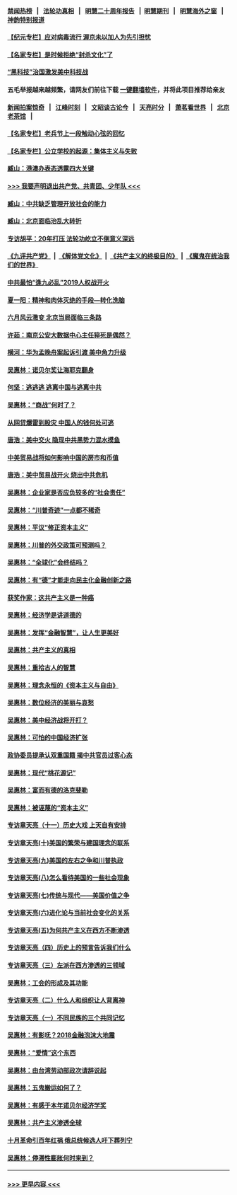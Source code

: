 #### [禁闻热榜](热点新闻.md?=0)  &nbsp;&nbsp;|&nbsp;&nbsp; [法轮功真相](https://github.com/gfw-breaker/truth/blob/master/README.md?=0) &nbsp;&nbsp;|&nbsp;&nbsp; [明慧二十周年报告](https://github.com/gfw-breaker/mh-reports/blob/master/README.md?=0) &nbsp;&nbsp;|&nbsp;&nbsp;[明慧期刊](https://github.com/gfw-breaker/mh-qikan) &nbsp;&nbsp;|&nbsp;&nbsp; [明慧海外之窗](https://github.com/gfw-breaker/mh-news/blob/master/README.md?=0) &nbsp;&nbsp;|&nbsp;&nbsp; [神韵特别报道](https://github.com/gfw-breaker/mh-news/blob/master/shenyun.md?=0)
#### [【纪元专栏】应对病毒流行 渥京未以加人为先引担忧](../pages/nsc423/n11875714.md?t=03092103) 
#### [【名家专栏】是时候拒绝“封杀文化”了](../pages/nsc423/n11814093.md?t=03092103) 
#### [“黑科技”治国激发美中科技战](../pages/nsc423/n11638056.md?t=03092103) 
#### 五毛举报越来越频繁，请网友们前往下载 [一键翻墙软件](https://github.com/gfw-breaker/ssr-accounts)，并将此项目推荐给亲友
#### [新闻拍案惊奇](https://github.com/gfw-breaker/banned-news/blob/master/pages/link4.md) &nbsp;&nbsp;|&nbsp;&nbsp; [江峰时刻](https://github.com/gfw-breaker/banned-news/blob/master/pages/link4.md) &nbsp;&nbsp;|&nbsp;&nbsp; [文昭谈古论今](https://github.com/gfw-breaker/banned-news/blob/master/pages/link4.md) &nbsp;&nbsp;|&nbsp;&nbsp; [天亮时分](https://github.com/gfw-breaker/banned-news/blob/master/pages/link4.md) &nbsp;&nbsp;|&nbsp;&nbsp; [萧茗看世界](https://github.com/gfw-breaker/banned-news/blob/master/pages/link4.md) &nbsp;&nbsp;|&nbsp;&nbsp; [北京老茶馆](https://github.com/gfw-breaker/banned-news/blob/master/pages/link4.md) &nbsp;&nbsp;|&nbsp;&nbsp; 
#### [【名家专栏】老兵节上一段触动心弦的回忆](../pages/nsc423/n11646016.md?t=03092103) 
#### [【名家专栏】公立学校的起源：集体主义与失败](../pages/nsc423/n11601833.md?t=03092103) 
#### [臧山：港澳办表态透露四大关键](../pages/nsc423/n11421628.md?t=03092103) 
#### [>>> 我要声明退出共产党、共青团、少年队 <<<](https://github.com/begood0513/goodnews/blob/master/quit/letter.md) 
#### [臧山：中共缺乏管理开放社会的能力](../pages/nsc423/n11407457.md?t=03092103) 
#### [臧山：北京面临治乱大转折](../pages/nsc423/n11406895.md?t=03092103) 
#### [专访胡平：20年打压 法轮功屹立不倒意义深远](../pages/nsc423/n11398800.md?t=03092103) 
#### [《九评共产党》](https://github.com/begood0513/9ping.md/blob/master/README.md) &nbsp;|&nbsp; [《解体党文化》](../../../../jtdwh.md/blob/master/README.md)  &nbsp;|&nbsp; [《共产主义的终极目的》](../../../../gczydzjmd.md/blob/master/README.md) &nbsp;|&nbsp; [《魔鬼在统治我们的世界》](../../../../mgztzwmdsj.md/blob/master/README.md) 
#### [中共最怕“逢九必乱”2019人权战开火](../pages/nsc423/n11385248.md?t=03092103) 
#### [夏一阳：精神和肉体灭绝的手段—转化洗脑](../pages/nsc423/n11368250.md?t=03092103) 
#### [六月风云激变 北京当局面临三条路](../pages/nsc423/n11313668.md?t=03092103) 
#### [许茹：南京公安大数据中心主任猝死是偶然？](../pages/nsc423/n11064744.md?t=03092103) 
#### [横河：华为孟晚舟案起诉引渡 美中角力升级](../pages/nsc423/n11027230.md?t=03092103) 
#### [吴惠林：诺贝尔奖让海耶克翻身](../pages/nsc423/n10890049.md?t=03092103) 
#### [何坚：逃逃逃 逃离中国与逃离中共](../pages/nsc423/n10592891.md?t=03092103) 
#### [吴惠林：“商战”何时了？](../pages/nsc423/n10573558.md?t=03092103) 
#### [从网贷爆雷到股灾 中国人的钱何处可逃](../pages/nsc423/n10572800.md?t=03092103) 
#### [唐浩：美中交火 隐现中共黑势力混水摸鱼](../pages/nsc423/n10544040.md?t=03092103) 
#### [中美贸易战将如何影响中国的房市和币值](../pages/nsc423/n10543697.md?t=03092103) 
#### [唐浩：美中贸易战开火 烧出中共危机](../pages/nsc423/n10540126.md?t=03092103) 
#### [吴惠林：企业家是否应负较多的“社会责任”](../pages/nsc423/n10535022.md?t=03092103) 
#### [吴惠林：“川普奇迹”一点都不稀奇](../pages/nsc423/n10512808.md?t=03092103) 
#### [吴惠林：平议“修正资本主义”](../pages/nsc423/n10495724.md?t=03092103) 
#### [吴惠林：川普的外交政策可预测吗？](../pages/nsc423/n10462387.md?t=03092103) 
#### [吴惠林：“全球化”会终结吗？](../pages/nsc423/n10452838.md?t=03092103) 
#### [吴惠林：有“德”才能走向民主化金融创新之路](../pages/nsc423/n10432292.md?t=03092103) 
#### [获奖作家：这共产主义是一种癌](../pages/nsc423/n10431541.md?t=03092103) 
#### [吴惠林：经济学是讲道德的](../pages/nsc423/n10398014.md?t=03092103) 
#### [吴惠林：发挥“金融智慧”，让人生更美好](../pages/nsc423/n10375019.md?t=03092103) 
#### [吴惠林：共产主义的真相](../pages/nsc423/n10351394.md?t=03092103) 
#### [吴惠林：重拾古人的智慧](../pages/nsc423/n10337691.md?t=03092103) 
#### [吴惠林：理念永恒的《资本主义与自由》](../pages/nsc423/n10316274.md?t=03092103) 
#### [吴惠林：数位经济的美丽与哀愁](../pages/nsc423/n10292946.md?t=03092103) 
#### [吴惠林：美中经济战将开打？](../pages/nsc423/n10258825.md?t=03092103) 
#### [吴惠林：可怕的中国经济扩张](../pages/nsc423/n10219147.md?t=03092103) 
#### [政协委员提承认双重国籍 揭中共官员过客心态](../pages/nsc423/n10208809.md?t=03092103) 
#### [吴惠林：现代“桃花源记”](../pages/nsc423/n10185234.md?t=03092103) 
#### [吴惠林：富而有德的洛克斐勒](../pages/nsc423/n10142264.md?t=03092103) 
#### [吴惠林：被诬蔑的“资本主义”](../pages/nsc423/n10124816.md?t=03092103) 
#### [专访章天亮（十一）历史大戏 上天自有安排](../pages/nsc423/n10094905.md?t=03092103) 
#### [专访章天亮(十)美国的繁荣与建国理念的联系](../pages/nsc423/n10094899.md?t=03092103) 
#### [专访章天亮(九)美国的左右之争和川普执政](../pages/nsc423/n10094889.md?t=03092103) 
#### [专访章天亮(八)怎么看待美国的一些社会现象](../pages/nsc423/n10094857.md?t=03092103) 
#### [专访章天亮(七)传统与现代——美国价值之争](../pages/nsc423/n10093140.md?t=03092103) 
#### [专访章天亮(六)进化论与当前社会变化的关系](../pages/nsc423/n10092036.md?t=03092103) 
#### [专访章天亮(五)为何共产主义在西方不断渗透](../pages/nsc423/n10083620.md?t=03092103) 
#### [专访章天亮（四）历史上的预言告诉我们什么](../pages/nsc423/n10083606.md?t=03092103) 
#### [专访章天亮（三）左派在西方渗透的三领域](../pages/nsc423/n10081115.md?t=03092103) 
#### [吴惠林：工会的形成及其功能](../pages/nsc423/n10080633.md?t=03092103) 
#### [专访章天亮（二）什么人和组织让人背离神](../pages/nsc423/n10076637.md?t=03092103) 
#### [专访章天亮（一）不同民族的三个共同记忆](../pages/nsc423/n10074188.md?t=03092103) 
#### [吴惠林：有影呒？2018金融泡沫大地震](../pages/nsc423/n10040534.md?t=03092103) 
#### [吴惠林：“爱情”这个东西](../pages/nsc423/n10019423.md?t=03092103) 
#### [吴惠林：由台湾劳动部政次请辞说起](../pages/nsc423/n9979679.md?t=03092103) 
#### [吴惠林：五鬼搬运如何了？](../pages/nsc423/n9925338.md?t=03092103) 
#### [吴惠林：有感于本年诺贝尔经济学奖](../pages/nsc423/n9871883.md?t=03092103) 
#### [吴惠林：共产主义渗透全球](../pages/nsc423/n9812748.md?t=03092103) 
#### [十月革命引百年红祸 俄总统候选人吁下葬列宁](../pages/nsc423/n9810182.md?t=03092103) 
#### [吴惠林：停滞性膨胀何时来到？](../pages/nsc423/n9764136.md?t=03092103) 

----
#### [ >>> 更早内容 <<< ](../indexes/nsc423-earlier.md)
